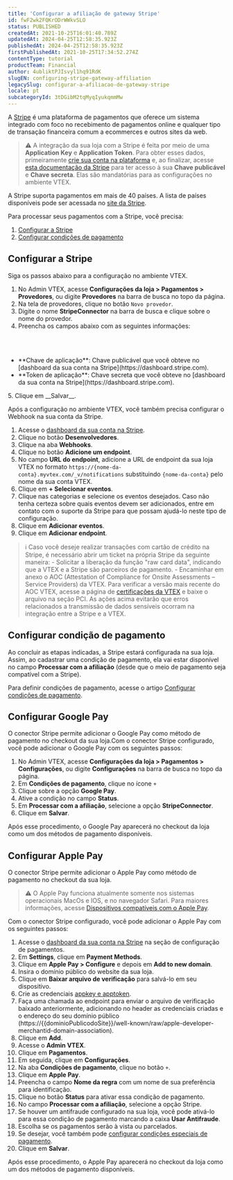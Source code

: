 ```yaml
---
title: 'Configurar a afiliação de gateway Stripe'
id: fwF2wk2FQKrODrWWkvSLO
status: PUBLISHED
createdAt: 2021-10-25T16:01:40.789Z
updatedAt: 2024-04-25T12:58:35.923Z
publishedAt: 2024-04-25T12:58:35.923Z
firstPublishedAt: 2021-10-25T17:34:52.274Z
contentType: tutorial
productTeam: Financial
author: 4ubliktPJIsvyl1hq91RdK
slugEN: configuring-stripe-gateway-affiliation
legacySlug: configurar-a-afiliacao-de-gateway-stripe
locale: pt
subcategoryId: 3tDGibM2tqMyqIyukqmmMw
---
```


A [Stripe](https://stripe.com/br) é uma plataforma de pagamentos que oferece um sistema integrado com foco no recebimento de pagamentos online e qualquer tipo de transação financeira comum a ecommerces e outros sites da web.

> ⚠️ A integração da sua loja com a Stripe é feita por meio de uma **Application Key** e **Application Token**. Para obter esses dados, primeiramente [crie sua conta na plataforma](https://dashboard.stripe.com/register) e, ao finalizar, acesse [ esta documentação da Stripe](https://stripe.com/docs/keys) para ter acesso à sua **Chave publicável** e **Chave secreta**. Elas são mandatórias para as configurações no ambiente VTEX.

A Stripe suporta pagamentos em mais de 40 países. A lista de países disponíveis pode ser acessada no [site da Stripe](https://stripe.com/br/enterprise).

Para processar seus pagamentos com a Stripe, você precisa:

1. [Configurar a Stripe](#configurar-a-stripe)
2. [Configurar condições de pagamento](#configurar-condicao-de-pagamento)

## Configurar a Stripe

Siga os passos abaixo para a configuração no ambiente VTEX.

1. No Admin VTEX, acesse __Configurações da loja > Pagamentos > Provedores__, ou digite __Provedores__ na barra de busca no topo da página.
2. Na tela de provedores, clique no botão `Novo provedor`.
3. Digite o nome __StripeConnector__ na barra de busca e clique sobre o nome do provedor.
4. Preencha os campos abaixo com as seguintes informações:
<br>
<ul>
<br>
    	<li>**Chave de aplicação**: Chave publicável que você obteve no [dashboard da sua conta na Stripe](https://dashboard.stripe.com).</li>
    	<li>**Token de aplicação**: Chave secreta que você obteve no [dashboard da sua conta na Stripe](https://dashboard.stripe.com).</li>
</ul>
5. Clique em __Salvar__.

Após a configuração no ambiente VTEX, você também precisa configurar o Webhook na sua conta da Stripe.

1. Acesse o [dashboard da sua conta na Stripe](https://dashboard.stripe.com/).
2. Clique no botão __Desenvolvedores__.
3. Clique na aba __Webhooks__.
4. Clique no botão __Adicione um endpoint__.
5. No campo __URL do endpoint__, adicione a URL de endpoint da sua loja VTEX no formato `https://{nome-da-conta}.myvtex.com/_v/notifications` substituindo `{nome-da-conta}` pelo nome da sua conta VTEX.
6. Clique em __+ Selecionar eventos__.
7. Clique nas categorias e selecione os eventos desejados. Caso não tenha certeza sobre quais eventos devem ser adicionados, entre em contato com o suporte da Stripe para que possam ajudá-lo neste tipo de configuração.
8. Clique em __Adicionar eventos__.
9. Clique em __Adicionar endpoint__.

> ℹ️ Caso você deseje realizar transações com cartão de crédito na Stripe, é necessário abrir um ticket na própria Stripe da seguinte maneira: - Solicitar a liberação da função "raw card data", indicando que a VTEX e a Stripe são parceiros de pagamento. - Encaminhar em anexo o AOC (Attestation of Compliance for Onsite Assessments – Service Providers) da VTEX. Para verificar a versão mais recente do AOC VTEX, acesse a página de [certificações da VTEX](https://vtex.com/br-pt/compliance/certifications) e baixe o arquivo na seção PCI. As ações acima evitarão que erros relacionados a transmissão de dados sensíveis ocorram na integração entre a Stripe e a VTEX.

## Configurar condição de pagamento

Ao concluir as etapas indicadas, a Stripe estará configurada na sua loja. Assim, ao cadastrar uma condição de pagamento, ela vai estar disponível no campo __Processar com a afiliação__ (desde que o meio de pagamento seja compatível com a Stripe). 

Para definir condições de pagamento, acesse o artigo [Configurar condições de pagamento](https://help.vtex.com/pt/tutorial/condicoes-de-pagamento--tutorials_455).

## Configurar Google Pay

O conector Stripe permite adicionar o Google Pay como método de pagamento no checkout da sua loja.Com o conector Stripe configurado, você pode adicionar o Google Pay com os seguintes passos:

1. No Admin VTEX, acesse __Configurações da loja > Pagamentos > Configurações__, ou digite __Configurações__ na barra de busca no topo da página.
2. Em __Condições de pagamento__, clique no ícone `+`
3. Clique sobre a opção __Google Pay__.
4. Ative a condição no campo __Status__.
5. Em __Processar com a afiliação__, selecione a opção __StripeConnector__.
6. Clique em __Salvar__.

Após esse procedimento, o Google Pay aparecerá no checkout da loja como um dos métodos de pagamento disponíveis.

## Configurar Apple Pay

O conector Stripe permite adicionar o Apple Pay como método de pagamento no checkout da sua loja. 

> ⚠️ O Apple Pay funciona atualmente somente nos sistemas operacionais MacOs e IOS, e no navegador Safari. Para maiores informações, acesse [Dispositivos compatíveis com o Apple Pay](https://support.apple.com/pt-br/HT208531).

Com o conector Stripe configurado, você pode adicionar o Apple Pay com os seguintes passos:

1. Acesse o [dashboard da sua conta na Stripe](https://dashboard.stripe.com/settings/payments) na seção de configuração de pagamentos.
2. Em __Settings__, clique em __Payment Methods__.
3. Clique em __Apple Pay > Configure__ e depois em __Add to new domain__.
4. Insira o domínio público do website da sua loja.
5. Clique em __Baixar arquivo de verificação__ para salvá-lo em seu dispositivo.
6. Crie as credenciais [appkey e apptoken](https://help.vtex.com/pt/tutorial/application-keys--2iffYzlvvz4BDMr6WGUtet#).
7. Faça uma chamada ao endpoint para enviar o arquivo de verificação baixado anteriormente, adicionando no header as credenciais criadas e o endereço do seu domínio público (https://{{dominioPublicodoSite}}/well-known/raw/apple-developer-merchantid-domain-association).
8. Clique em __Add__.
9. Acesse o __Admin VTEX__.
10. Clique em __Pagamentos__.
11. Em seguida, clique em __Configurações__.
12. Na aba __Condições de pagamento__, clique no botão `+`.
13. Clique em __Apple Pay__.
14. Preencha o campo __Nome da regra__ com um nome de sua preferência para identificação.
15. Clique no botão __Status__ para ativar essa condição de pagamento.
16. No campo __Processar com a afiliação__, selecione a opção Stripe.
17. Se houver um antifraude configurado na sua loja, você pode ativá-lo para essa condição de pagamento marcando a caixa __Usar Antifraude__.
18. Escolha se os pagamentos serão à vista ou parcelados.
19. Se desejar, você também pode [configurar condições especiais de pagamento](https://help.vtex.com/pt/tutorial/condicoes-especiais).
20. Clique em __Salvar__.

Após esse procedimento, o Apple Pay aparecerá no checkout da loja como um dos métodos de pagamento disponíveis.

